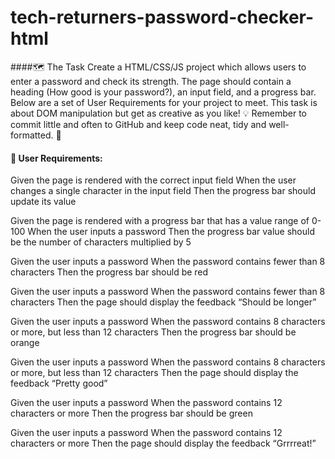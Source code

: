 # tech-returners-password-checker-html
####🗺 The Task
Create a HTML/CSS/JS project which allows users to enter a password and check its strength. The page should contain a heading (How good is your password?), an input field, and a progress bar.
Below are a set of User Requirements for your project to meet.
This task is about DOM manipulation but get as creative as you like!
💡 Remember to commit little and often to GitHub and keep code neat, tidy and well-formatted. 🙌
  
#### 📝 User Requirements:
Given the page is rendered with the correct input field
When the user changes a single character in the input field
Then the progress bar should update its value
   
Given the page is rendered with a progress bar that has a value range of 0-100
When the user inputs a password
Then the progress bar value should be the number of characters multiplied by 5
   
Given the user inputs a password
When the password contains fewer than 8 characters
Then the progress bar should be red
   
Given the user inputs a password
When the password contains fewer than 8 characters
Then the page should display the feedback “Should be longer”
   
Given the user inputs a password
When the password contains 8 characters or more, but less than 12 characters
Then the progress bar should be orange
   
Given the user inputs a password
When the password contains 8 characters or more, but less than 12 characters
Then the page should display the feedback “Pretty good”
   
Given the user inputs a password
When the password contains 12 characters or more
Then the progress bar should be green
   
Given the user inputs a password
When the password contains 12 characters or more
Then the page should display the feedback “Grrrreat!”
